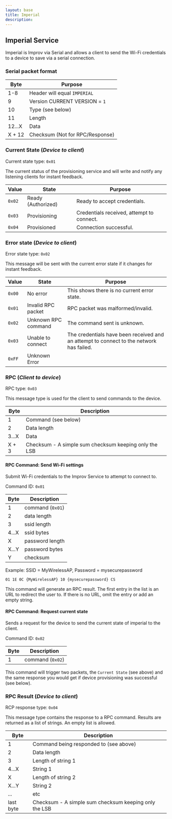```yaml
---
layout: base
title: Imperial
description: 
---
```


## Imperial Service

Imperial is Improv via Serial and allows a client to send the Wi-Fi credentials to a device to save via a serial connection.

### Serial packet format

| Byte   | Purpose                         |
| ------ | ------------------------------- |
| 1-8    | Header will equal `IMPERIAL`    |
| 9      | Version   CURRENT VERSION = `1` |
| 10     | Type (see below)                |
| 11     | Length                          |
| 12...X | Data                            |
| X + 12 | Checksum (Not for RPC/Response) |


### Current State (_Device to client_)

Current state type: `0x01`

The current status of the provisioning service and will write and notify any listening clients for instant feedback.

| Value  | State                  | Purpose                                          |
| ------ | ---------------------- | ------------------------------------------------ |
| `0x02` | Ready (Authorized)     | Ready to accept credentials.                     |
| `0x03` | Provisioning           | Credentials received, attempt to connect.        |
| `0x04` | Provisioned            | Connection successful.                           |

### Error state (_Device to client_)

Error state type: `0x02`

This message will be sent with the current error state if it changes for instant feedback.

| Value  | State               | Purpose                                                                                 |
| ------ | ------------------- | --------------------------------------------------------------------------------------- |
| `0x00` | No error            | This shows there is no current error state.                                             |
| `0x01` | Invalid RPC packet  | RPC packet was malformed/invalid.                                                       |
| `0x02` | Unknown RPC command | The command sent is unknown.                                                            |
| `0x03` | Unable to connect   | The credentials have been received and an attempt to connect to the network has failed. |
| `0xFF` | Unknown Error       |                                                                                         |

### RPC (_Client to device_)

RPC type: `0x03`

This message type is used for the client to send commands to the device.

| Byte  | Description                                           |
| ----- | ----------------------------------------------------- |
| 1     | Command (see below)                                   |
| 2     | Data length                                           |
| 3...X | Data                                                  |
| X + 3 | Checksum - A simple sum checksum keeping only the LSB |

#### RPC Command: Send Wi-Fi settings

Submit Wi-Fi credentials to the Improv Service to attempt to connect to.

Command ID: `0x01`

| Byte  | Description      |
| ----- | ---------------- |
| 1     | command (`0x01`) |
| 2     | data length      |
| 3     | ssid length      |
| 4...X | ssid bytes       |
| X     | password length  |
| X...Y | password bytes   |
| Y     | checksum         |

Example: SSID = MyWirelessAP, Password = mysecurepassword

```
01 1E 0C {MyWirelessAP} 10 {mysecurepassword} CS
```

This command will generate an RPC result. The first entry in the list is an URL to redirect the user to. If there is no URL, omit the entry or add an empty string.

#### RPC Command: Request current state

Sends a request for the device to send the current state of imperial to the client.

Command ID: `0x02`

| Byte | Description      |
| ---- | ---------------- |
| 1    | command (`0x02`) |

This command will trigger two packets, the `Current State` (see above) and the same response you would get if device provisioning was successful (see below).


### RPC Result (_Device to client_)

RCP response type: `0x04`

This message type contains the response to a RPC command. Results are returned as a list of strings. An empty list is allowed.

| Byte      | Description                                           |
| --------- | ----------------------------------------------------- |
| 1         | Command being responded to (see above)                |
| 2         | Data length                                           |
| 3         | Length of string 1                                    |
| 4...X     | String 1                                              |
| X         | Length of string 2                                    |
| X...Y     | String 2                                              |
| ...       | etc                                                   |
| last byte | Checksum - A simple sum checksum keeping only the LSB |
